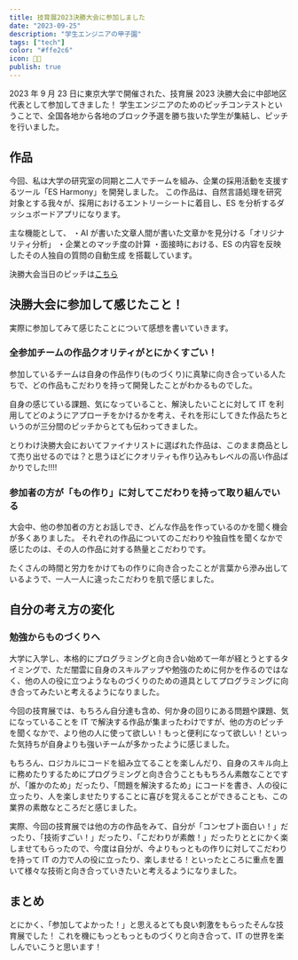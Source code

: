 ```yaml
---
title: 技育展2023決勝大会に参加しました
date: "2023-09-25"
description: "学生エンジニアの甲子園"
tags: ["tech"]
color: "#ffe2c6"
icon: 🧑‍🎓
publish: true
---
```


2023 年 9 月 23 日に東京大学で開催された、技育展 2023 決勝大会に中部地区代表として参加してきました！
学生エンジニアのためのピッチコンテストということで、全国各地から各地のブロック予選を勝ち抜いた学生が集結し、ピッチを行いました。

## 作品

今回、私は大学の研究室の同期と二人でチームを組み、企業の採用活動を支援するツール「ES Harmony」を開発しました。
この作品は、自然言語処理を研究対象とする我々が、採用におけるエントリーシートに着目し、ES を分析するダッシュボードアプリになります。

主な機能として、
・AI が書いた文章人間が書いた文章かを見分ける「オリジナリティ分析」
・企業とのマッチ度の計算
・面接時における、ES の内容を反映したその人独自の質問の自動生成
を搭載しています。

決勝大会当日のピッチは[こちら](https://www.youtube.com/live/AUtVwdJQEpQ?si=rAZvAJ-YnYjHOoJL&t=7317)

## 決勝大会に参加して感じたこと！
実際に参加してみて感じたことについて感想を書いていきます。

### 全参加チームの作品クオリティがとにかくすごい！
参加しているチームは自身の作品作り(ものづくり)に真摯に向き合っている人たちで、どの作品もこだわりを持って開発したことがわかるものでした。

自身の感じている課題、気になっていること、解決したいことに対して IT を利用してどのようにアプローチをかけるかを考え、それを形にしてきた作品たちというのが三分間のピッチからとても伝わってきました。

とりわけ決勝大会においてファイナリストに選ばれた作品は、このまま商品として売り出せるのでは？と思うほどにクオリティも作り込みもレベルの高い作品ばかりでした!!!!

### 参加者の方が「もの作り」に対してこだわりを持って取り組んでいる
大会中、他の参加者の方とお話しでき、どんな作品を作っているのかを聞く機会が多くありました。
それぞれの作品についてのこだわりや独自性を聞くなかで感じたのは、その人の作品に対する熱量とこだわりです。

たくさんの時間と労力をかけてもの作りに向き合ったことが言葉から滲み出しているようで、一人一人に違ったこだわりを肌で感じました。

## 自分の考え方の変化
### 勉強からものづくりへ
大学に入学し、本格的にプログラミングと向き合い始めて一年が経とうとするタイミングで、ただ闇雲に自身のスキルアップや勉強のために何かを作るのではなく、他の人の役に立つようなものづくりのための道具としてプログラミングに向き合ってみたいと考えるようになりました。

今回の技育展では、もちろん自分達も含め、何か身の回りにある問題や課題、気になっていることを IT で解決する作品が集まったわけですが、他の方のピッチを聞くなかで、より他の人に使って欲しい！もっと便利になって欲しい！といった気持ちが自身よりも強いチームが多かったように感じました。

もちろん、ロジカルにコードを組み立てることを楽しんだり、自身のスキル向上に務めたりするためにプログラミングと向き合うことももちろん素敵なことですが、「誰かのため」だったり、「問題を解決するため」にコードを書き、人の役に立ったり、人を楽しませたりすることに喜びを覚えることができることも、この業界の素敵なところだと感じました。

実際、今回の技育展では他の方の作品をみて、自分が「コンセプト面白い！」だったり、「技術すごい！」だったり、「こだわりが素敵！」だったりととにかく楽しませてもらったので、今度は自分が、今よりもっともの作りに対してこだわりを持って IT の力で人の役に立ったり、楽しませる！といったところに重点を置いて様々な技術と向き合っていきたいと考えるようになりました。

## まとめ
とにかく、「参加してよかった！」と思えるとても良い刺激をもらったそんな技育展でした！
これを機にもっともっとものづくりと向き合って、IT の世界を楽しんでいこうと思います！
